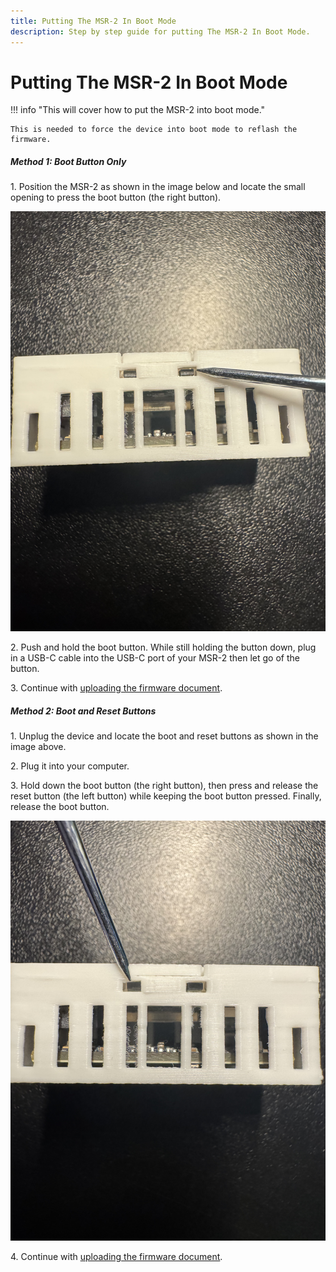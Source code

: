 ```yaml
---
title: Putting The MSR-2 In Boot Mode
description: Step by step guide for putting The MSR-2 In Boot Mode.
---
```

# Putting The MSR-2 In Boot Mode

!!! info "This will cover how to put the MSR-2 into boot mode."

    This is needed to force the device into boot mode to reflash the firmware.

##### Method 1: Boot Button Only

1\. Position the MSR-2 as shown in the image below and locate the small opening to press the boot button (the right button).

![](assets/msr-2-boot-button.jpg)

2\. Push and hold the boot button. While still holding the button down, plug in a USB-C cable into the USB-C port of your MSR-2 then let go of the button.

3\. Continue with <a href="https://wiki.apolloautomation.com/products/msr2/troubleshooting/msr2-code/" target="_blank" rel="noreferrer nofollow noopener">uploading the firmware document</a>.

##### Method 2: Boot and Reset Buttons

1\. Unplug the device and locate the boot and reset buttons as shown in the image above.

2\. Plug it into your computer.

3\. Hold down the boot button (the right button), then press and release the reset button (the left button) while keeping the boot button pressed. Finally, release the boot button.

![](assets/msr-2-reset-button.jpg)

4\. Continue with <a href="https://wiki.apolloautomation.com/products/msr2/troubleshooting/msr2-code/" target="_blank" rel="noreferrer nofollow noopener">uploading the firmware document</a>.